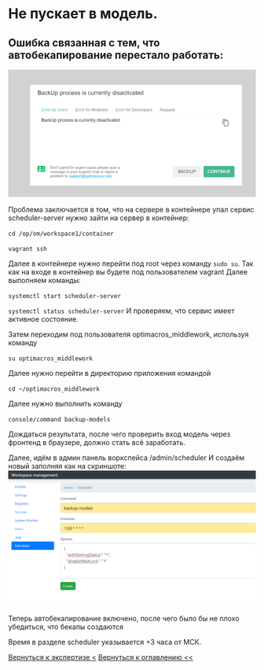 # Не пускает в модель.

## Ошибка связанная с тем, что автобекапирование перестало работать:

![](./pictures/errorBackup.png)

Проблема заключается в том, что на сервере в контейнере упал сервис scheduler-server нужно зайти на сервер в контейнер:

`cd /op/om/workspace1/container`

`vagrant ssh`

Далее в контейнере нужно перейти под root через команду `sudo su`. Так как на входе в контейнер вы будете под 
пользователем vagrant
Далее выполняем команды:

`systemctl start scheduler-server`

`systemctl status scheduler-server`
И проверяем, что сервис имеет активное состояние.

Затем переходим под пользователя optimacros_middlework, используя команду

`su optimacros_middlework`

Далее нужно перейти в директорию приложения командой

`cd ~/optimacros_middlework`

Далее нужно выполнить команду 

`console/command backup-models`

Дождаться результата, после чего проверить вход модель через фронтенд в браузере, должно стать всё заработать.

Далее, идём в админ панель воркспейса /admin/scheduler
И создаём новый заполняя как на скриншоте:
![](./pictures/schedulerCreate.png)

Теперь автобекапирование включено, после чего было бы не плохо убедиться, что бекапы создаются

Время в разделе scheduler указывается +3 часа от МСК.

[Вернуться к экспертизе <](expertise.md)
[Вернуться к оглавлению <<](index.md)

